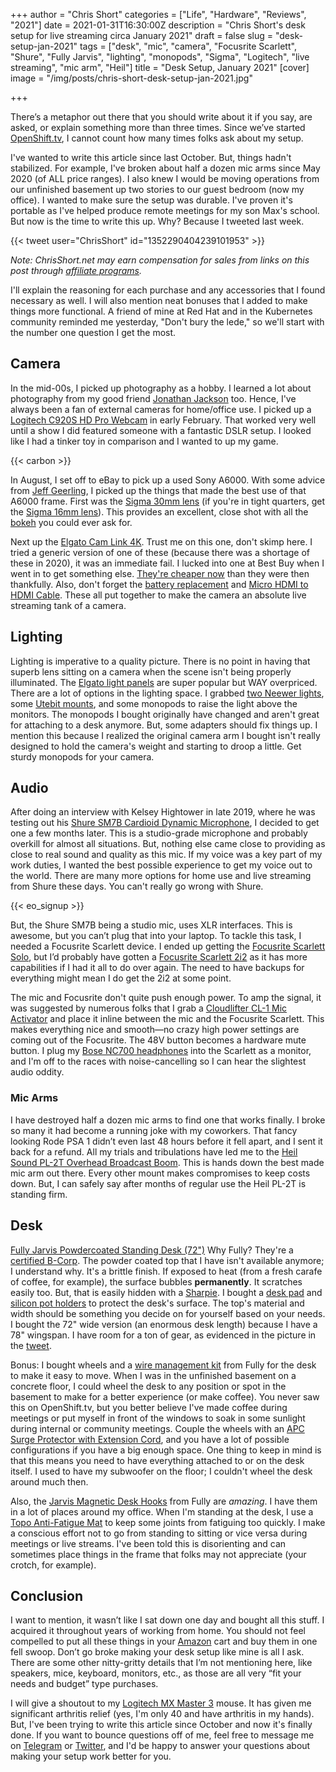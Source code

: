 +++
author = "Chris Short"
categories = ["Life", "Hardware", "Reviews", "2021"]
date = 2021-01-31T16:30:00Z
description = "Chris Short's desk setup for live streaming circa January 2021"
draft = false
slug = "desk-setup-jan-2021"
tags = ["desk", "mic", "camera", "Focusrite Scarlett", "Shure", "Fully Jarvis", "lighting", "monopods", "Sigma", "Logitech", "live streaming", "mic arm", "Heil"]
title = "Desk Setup, January 2021"
[cover]
image = "/img/posts/chris-short-desk-setup-jan-2021.jpg"

+++

There’s a metaphor out there that you should write about it if you say, are asked, or explain something more than three times. Since we’ve started [OpenShift.tv](https://openshift.tv), I cannot count how many times folks ask about my setup.

I've wanted to write this article since last October. But, things hadn't stabilized. For example, I've broken about half a dozen mic arms since May 2020 (of ALL price ranges). I also knew I would be moving operations from our unfinished basement up two stories to our guest bedroom (now my office). I wanted to make sure the setup was durable. I've proven it's portable as I've helped produce remote meetings for my son Max's school. But now is the time to write this up. Why? Because I tweeted last week.

{{< tweet user="ChrisShort" id="1352290404239101953" >}}

*Note: ChrisShort.net may earn compensation for sales from links on this post through [affiliate programs](/terms#affiliate-link-policy).*

I'll explain the reasoning for each purchase and any accessories that I found necessary as well. I will also mention neat bonuses that I added to make things more functional. A friend of mine at Red Hat and in the Kubernetes community reminded me yesterday, "Don't bury the lede," so we'll start with the number one question I get the most.

## Camera

In the mid-00s, I picked up photography as a hobby. I learned a lot about photography from my good friend [Jonathan Jackson](https://www.mountainmultimedia.net/) too. Hence, I've always been a fan of external cameras for home/office use. I picked up a [Logitech C920S HD Pro Webcam](https://amzn.to/3a1xYhy) in early February. That worked very well until a show I did featured someone with a fantastic DSLR setup. I looked like I had a tinker toy in comparison and I wanted to up my game.

{{< carbon >}}

In August, I set off to eBay to pick up a used Sony A6000. With some advice from [Jeff Geerling](https://www.jeffgeerling.com/), I picked up the things that made the best use of that A6000 frame. First was the [Sigma 30mm lens](https://amzn.to/3oBiq9J) (if you're in tight quarters, get the [Sigma 16mm lens](https://amzn.to/3r8BGwK)). This provides an excellent, close shot with all the [bokeh](https://en.wikipedia.org/wiki/Bokeh) you could ever ask for.

Next up the [Elgato Cam Link 4K](https://amzn.to/3iGvxoG). Trust me on this one, don't skimp here. I tried a generic version of one of these (because there was a shortage of these in 2020), it was an immediate fail. I lucked into one at Best Buy when I went in to get something else. [They're cheaper now](https://camelcamelcamel.com/product/B07K3FN5MR) than they were then thankfully. Also, don't forget the [battery replacement](https://amzn.to/3cvPAVJ) and [Micro HDMI to HDMI Cable](https://amzn.to/3r6dRWl). These all put together to make the camera an absolute live streaming tank of a camera.

## Lighting

Lighting is imperative to a quality picture. There is no point in having that superb lens sitting on a camera when the scene isn't being properly illuminated. The [Elgato light panels](https://amzn.to/3azj82n) are super popular but WAY overpriced. There are a lot of options in the lighting space. I grabbed [two Neewer lights](https://amzn.to/3re1Z4Z), some [Utebit mounts](https://amzn.to/3tfA8Ts), and some monopods to raise the light above the monitors. The monopods I bought originally have changed and aren't great for attaching to a desk anymore. But, some adapters should fix things up. I mention this because I realized the original camera arm I bought isn't really designed to hold the camera's weight and starting to droop a little. Get sturdy monopods for your camera.

## Audio

After doing an interview with Kelsey Hightower in late 2019, where he was testing out his [Shure SM7B Cardioid Dynamic Microphone](https://amzn.to/36sF2Tk), I decided to get one a few months later. This is a studio-grade microphone and probably overkill for almost all situations. But, nothing else came close to providing as close to real sound and quality as this mic. If my voice was a key part of my work duties, I wanted the best possible experience to get my voice out to the world. There are many more options for home use and live streaming from Shure these days. You can't really go wrong with Shure.

{{< eo_signup >}}

But, the Shure SM7B being a studio mic, uses XLR interfaces. This is awesome, but you can’t plug that into your laptop. To tackle this task, I needed a Focusrite Scarlett device. I ended up getting the [Focusrite Scarlett Solo](https://amzn.to/36scwl2), but I’d probably have gotten a [Focusrite Scarlett 2i2](https://amzn.to/3crbKZf) as it has more capabilities if I had it all to do over again. The need to have backups for everything might mean I do get the 2i2 at some point.

The mic and Focusrite don't quite push enough power. To amp the signal, it was suggested by numerous folks that I grab a [Cloudlifter CL-1 Mic Activator](https://amzn.to/36vSGVQ) and place it inline between the mic and the Focusrite Scarlett. This makes everything nice and smooth—no crazy high power settings are coming out of the Focusrite. The 48V button becomes a hardware mute button. I plug my [Bose NC700 headphones](https://amzn.to/3tn3kIy) into the Scarlett as a monitor, and I'm off to the races with noise-cancelling so I can hear the slightest audio oddity.

### Mic Arms

I have destroyed half a dozen mic arms to find one that works finally. I broke so many it had become a running joke with my coworkers. That fancy looking Rode PSA 1 didn’t even last 48 hours before it fell apart, and I sent it back for a refund. All my trials and tribulations have led me to the [Heil Sound PL-2T Overhead Broadcast Boom](https://amzn.to/3ajiDJl). This is hands down the best made mic arm out there. Every other mount makes compromises to keep costs down. But, I can safely say after months of regular use the Heil PL-2T is standing firm.

## Desk

[Fully Jarvis Powdercoated Standing Desk (72")](https://www.fully.com/standing-desks.html)
Why Fully? They're a [certified B-Corp](https://www.fully.com/b-corp). The powder coated top that I have isn't available anymore; I understand why. It's a brittle finish. If exposed to heat (from a fresh carafe of coffee, for example), the surface bubbles **permanently**. It scratches easily too. But, that is easily hidden with a [Sharpie](https://amzn.to/3661IZM). I bought a [desk pad](https://amzn.to/3c2wx55) and [silicon pot holders](https://amzn.to/3oaSIZw) to protect the desk's surface. The top's material and width should be something you decide on for yourself based on your needs. I bought the 72" wide version (an enormous desk length) because I have a 78" wingspan. I have room for a ton of gear, as evidenced in the picture in the [tweet](https://twitter.com/ChrisShort/status/1352290404239101953).

Bonus: I bought wheels and a [wire management kit](https://www.fully.com/accessories/wire-management-kit.html) from Fully for the desk to make it easy to move. When I was in the unfinished basement on a concrete floor, I could wheel the desk to any position or spot in the basement to make for a better experience (or make coffee). You never saw this on OpenShift.tv, but you better believe I've made coffee during meetings or put myself in front of the windows to soak in some sunlight during internal or community meetings. Couple the wheels with an [APC Surge Protector with Extension Cord](https://amzn.to/3qDgS0i), and you have a lot of possible configurations if you have a big enough space. One thing to keep in mind is that this means you need to have everything attached to or on the desk itself. I used to have my subwoofer on the floor; I couldn't wheel the desk around much then.

Also, the [Jarvis Magnetic Desk Hooks](https://www.fully.com/jarvis-desk-hooks.html) from Fully are *amazing*. I have them in a lot of places around my office. When I'm standing at the desk, I use a [Topo Anti-Fatigue Mat](https://www.fully.com/accessories/jarvis-accessories/topo-standing-mat.html) to keep some joints from fatiguing too quickly. I make a conscious effort not to go from standing to sitting or vice versa during meetings or live streams. I've been told this is disorienting and can sometimes place things in the frame that folks may not appreciate (your crotch, for example).

## Conclusion

I want to mention, it wasn’t like I sat down one day and bought all this stuff. I acquired it throughout years of working from home. You should not feel compelled to put all these things in your [Amazon](https://www.amazon.com/?&_encoding=UTF8&tag=cshort0d-20&linkCode=ur2&linkId=b79cb6834c5ee0882f835120373c6e7f&camp=1789&creative=9325) cart and buy them in one fell swoop. Don’t go broke making your desk setup like mine is all I ask. There are some other nitty-gritty details that I’m not mentioning here, like speakers, mice, keyboard, monitors, etc., as those are all very “fit your needs and budget” type purchases.

I will give a shoutout to my [Logitech MX Master 3](https://amzn.to/2MjKykw) mouse. It has given me significant arthritis relief (yes, I'm only 40 and have arthritis in my hands). But, I've been trying to write this article since October and now it's finally done. If you want to bounce questions off of me, feel free to message me on [Telegram](https://telegram.me/ChrisShort) or [Twitter](https://twitter.com/ChrisShort), and I'd be happy to answer your questions about making your setup work better for you.
